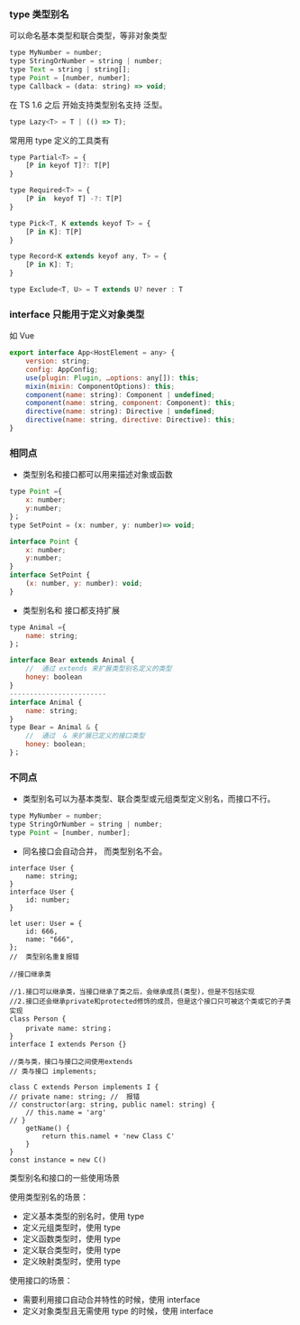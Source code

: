 ### type 类型别名

可以命名基本类型和联合类型，等非对象类型

```js
type MyNumber = number;
type StringOrNumber = string | number;
type Text = string | string[];
type Point = [number, number];
type Callback = (data: string) => void;
```

在 TS 1.6 之后 开始支持类型别名支持 泛型。

```js
type Lazy<T> = T | (() => T);
```

常用用 type 定义的工具类有

```js
type Partial<T> = {
    [P in keyof T]?: T[P]
}

type Required<T> = {
    [P in  keyof T] -?: T[P]
}

type Pick<T, K extends keyof T> = {
    [P in K]: T[P]
}

type Record<K extends keyof any, T> = {
    [P in K]: T;
}

type Exclude<T, U> = T extends U? never : T
```

### interface 只能用于定义对象类型

如 Vue

```js
export interface App<HostElement = any> {
    version: string;
    config: AppConfig;
    use(plugin: Plugin, …options: any[]): this;
    mixin(mixin: ComponentOptions): this;
    component(name: string): Component | undefined;
    component(name: string, component: Component): this;
    directive(name: string): Directive | undefined;
    directive(name: string, directive: Directive): this;
}
```

### 相同点

- 类型别名和接口都可以用来描述对象或函数

```js
type Point ={
    x: number;
    y:number;
}；
type SetPoint = (x: number, y: number)=> void;

interface Point {
    x: number;
    y:number;
}
interface SetPoint {
    (x: number, y: number): void;
}
```

- 类型别名和 接口都支持扩展

```js
type Animal ={
    name: string;
}；

interface Bear extends Animal {
    //  通过 extends 来扩展类型别名定义的类型
    honey: boolean
}
------------------------
interface Animal {
    name: string;
}
type Bear = Animal & {
    //  通过  & 来扩展已定义的接口类型
    honey: boolean;
}；
```

### 不同点

- 类型别名可以为基本类型、联合类型或元组类型定义别名，而接口不行。

```js
type MyNumber = number;
type StringOrNumber = string | number;
type Point = [number, number];
```

- 同名接口会自动合并， 而类型别名不会。

```TS
interface User {
    name: string;
}
interface User {
    id: number;
}

let user: User = {
    id: 666,
    name: "666",
};
//  类型别名重复报错
```

```TS
//接口继承类

//1.接口可以继承类，当接口继承了类之后，会继承成员(类型)，但是不包括实现
//2.接口还会继承private和protected修饰的成员，但是这个接口只可被这个类或它的子类实现
class Person {
    private name: string；
}
interface I extends Person {}

//类与类，接口与接口之间使用extends
// 类与接口 implements;

class C extends Person implements I {
// private name: string; //  报错
// constructor(arg: string, public namel: string) {
    // this.name = 'arg'
// }
    getName() {
        return this.namel + 'new Class C'
    }
}
const instance = new C()

```

类型别名和接口的一些使用场景

使用类型别名的场景：

- 定义基本类型的别名时，使用 type
- 定义元组类型时，使用 type
- 定义函数类型时，使用 type
- 定义联合类型时，使用 type
- 定义映射类型时，使用 type

使用接口的场景：

- 需要利用接口自动合并特性的时候，使用 interface
- 定义对象类型且无需使用 type 的时候，使用 interface
